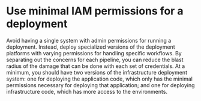# Use minimal IAM permissions for a deployment

Avoid having a single system with admin permissions for running a deployment. Instead, deploy specialized versions of
the deployment platforms with varying permissions for handling specific workflows. By separating out the concerns for
each pipeline, you can reduce the blast radius of the damage that can be done with each set of credentials. At a minimum,
you should have two versions of the infrastructure deployment system: one for deploying the application code, which
only has the minimal permissions necessary for deploying that application; and one for deploying infrastructure code,
which has more access to the environments.


<!-- ##DOCS-SOURCER-START
{"sourcePlugin":"Local File Copier","hash":"a4cd5ed3be343c5f6bce08340047756b"}
##DOCS-SOURCER-END -->
